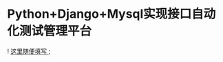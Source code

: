 # Python+Django+Mysql实现接口自动化测试管理平台
! [这里随便填写 ](https://github.com/TesterEngineer/InterfaceAutoTest/blob/master/images/1.png);
